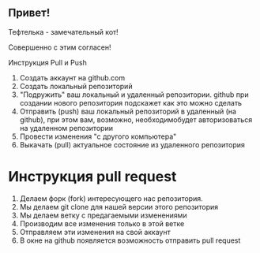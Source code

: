 ## Привет!

Тефтелька - замечательный кот!

Совершенно с этим согласен!

Инструкция Pull и Push

1. Создать аккаунт на github.com
2. Создать локальный репозиторий
3. "Подружить" ваш локальный и удаленный репозитории. github при создании 
нового репозитория подскажет как это можно сделать
4. Отправить (push) ваш локальный репозиторий в удаленный (на github), при этом вам, возможно,
необходимобудет авторизоваться на удаленном репозитории
5. Провести изменения "с другого компьютера"
6. Выкачать (pull) актуальное состояние из удаленного репозитория
 
 # Инструкция pull request

1. Делаем форк (fork) интересующего нас репозитория.
2. Мы делаем git clone для нашей версии этого репозитория
3. Мы делаем ветку с предагаемыми изменениями 
4. Производим все изменения только в этой ветке
5. Отправляем эти изменения на свой аккаунт
6. В окне на github появляется возможность отправить pull request